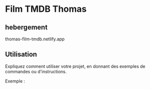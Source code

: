 # Film TMDB Thomas

## hebergement

thomas-film-tmdb.netlify.app

## Utilisation

Expliquez comment utiliser votre projet, en donnant des exemples de commandes ou d'instructions.

Exemple :
